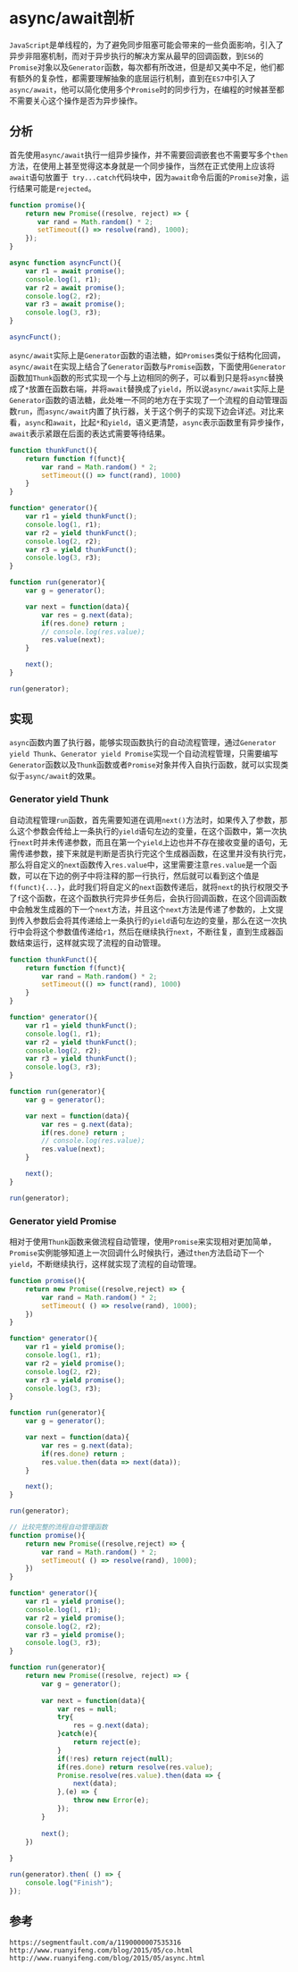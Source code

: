 # async/await剖析
`JavaScript`是单线程的，为了避免同步阻塞可能会带来的一些负面影响，引入了异步非阻塞机制，而对于异步执行的解决方案从最早的回调函数，到`ES6`的`Promise`对象以及`Generator`函数，每次都有所改进，但是却又美中不足，他们都有额外的复杂性，都需要理解抽象的底层运行机制，直到在`ES7`中引入了`async/await`，他可以简化使用多个`Promise`时的同步行为，在编程的时候甚至都不需要关心这个操作是否为异步操作。

## 分析
首先使用`async/await`执行一组异步操作，并不需要回调嵌套也不需要写多个`then`方法，在使用上甚至觉得这本身就是一个同步操作，当然在正式使用上应该将`await`语句放置于` try...catch`代码块中，因为`await`命令后面的`Promise`对象，运行结果可能是`rejected`。

```javascript
function promise(){
    return new Promise((resolve, reject) => {
       var rand = Math.random() * 2; 
       setTimeout(() => resolve(rand), 1000);
    });
}

async function asyncFunct(){
    var r1 = await promise();
    console.log(1, r1);
    var r2 = await promise();
    console.log(2, r2);
    var r3 = await promise();
    console.log(3, r3);
}

asyncFunct();
```
`async/await`实际上是`Generator`函数的语法糖，如`Promises`类似于结构化回调，`async/await`在实现上结合了`Generator`函数与`Promise`函数，下面使用`Generator`函数加`Thunk`函数的形式实现一个与上边相同的例子，可以看到只是将`async`替换成了`*`放置在函数右端，并将`await`替换成了`yield`，所以说`async/await`实际上是`Generator`函数的语法糖，此处唯一不同的地方在于实现了一个流程的自动管理函数`run`，而`async/await`内置了执行器，关于这个例子的实现下边会详述。对比来看，`async`和`await`，比起`*`和`yield`，语义更清楚，`async`表示函数里有异步操作，`await`表示紧跟在后面的表达式需要等待结果。

```javascript
function thunkFunct(){
    return function f(funct){
        var rand = Math.random() * 2;
        setTimeout(() => funct(rand), 1000)
    }
}

function* generator(){ 
    var r1 = yield thunkFunct();
    console.log(1, r1);
    var r2 = yield thunkFunct();
    console.log(2, r2);
    var r3 = yield thunkFunct();
    console.log(3, r3);
}

function run(generator){
    var g = generator();

    var next = function(data){
        var res = g.next(data);
        if(res.done) return ;
        // console.log(res.value);
        res.value(next);
    }

    next();
}

run(generator);
```

## 实现
`async`函数内置了执行器，能够实现函数执行的自动流程管理，通过`Generator yield Thunk`、`Generator yield Promise`实现一个自动流程管理，只需要编写`Generator`函数以及`Thunk`函数或者`Promise`对象并传入自执行函数，就可以实现类似于`async/await`的效果。

### Generator yield Thunk

自动流程管理`run`函数，首先需要知道在调用`next()`方法时，如果传入了参数，那么这个参数会传给上一条执行的`yield`语句左边的变量，在这个函数中，第一次执行`next`时并未传递参数，而且在第一个`yield`上边也并不存在接收变量的语句，无需传递参数，接下来就是判断是否执行完这个生成器函数，在这里并没有执行完，那么将自定义的`next`函数传入`res.value`中，这里需要注意`res.value`是一个函数，可以在下边的例子中将注释的那一行执行，然后就可以看到这个值是`f(funct){...}`，此时我们将自定义的`next`函数传递后，就将`next`的执行权限交予了`f`这个函数，在这个函数执行完异步任务后，会执行回调函数，在这个回调函数中会触发生成器的下一个`next`方法，并且这个`next`方法是传递了参数的，上文提到传入参数后会将其传递给上一条执行的`yield`语句左边的变量，那么在这一次执行中会将这个参数值传递给`r1`，然后在继续执行`next`，不断往复，直到生成器函数结束运行，这样就实现了流程的自动管理。

```javascript
function thunkFunct(){
    return function f(funct){
        var rand = Math.random() * 2;
        setTimeout(() => funct(rand), 1000)
    }
}

function* generator(){ 
    var r1 = yield thunkFunct();
    console.log(1, r1);
    var r2 = yield thunkFunct();
    console.log(2, r2);
    var r3 = yield thunkFunct();
    console.log(3, r3);
}

function run(generator){
    var g = generator();

    var next = function(data){
        var res = g.next(data);
        if(res.done) return ;
        // console.log(res.value);
        res.value(next);
    }

    next();
}

run(generator);
```

### Generator yield Promise

相对于使用`Thunk`函数来做流程自动管理，使用`Promise`来实现相对更加简单，`Promise`实例能够知道上一次回调什么时候执行，通过`then`方法启动下一个`yield`，不断继续执行，这样就实现了流程的自动管理。

```javascript
function promise(){
    return new Promise((resolve,reject) => {
        var rand = Math.random() * 2;
        setTimeout( () => resolve(rand), 1000);
    })
}

function* generator(){ 
    var r1 = yield promise();
    console.log(1, r1);
    var r2 = yield promise();
    console.log(2, r2);
    var r3 = yield promise();
    console.log(3, r3);
}

function run(generator){
    var g = generator();

    var next = function(data){
        var res = g.next(data);
        if(res.done) return ;
        res.value.then(data => next(data));
    }

    next();
}

run(generator);
```

```javascript
// 比较完整的流程自动管理函数
function promise(){
    return new Promise((resolve,reject) => {
        var rand = Math.random() * 2;
        setTimeout( () => resolve(rand), 1000);
    })
}

function* generator(){ 
    var r1 = yield promise();
    console.log(1, r1);
    var r2 = yield promise();
    console.log(2, r2);
    var r3 = yield promise();
    console.log(3, r3);
}

function run(generator){
    return new Promise((resolve, reject) => {
        var g = generator();
        
        var next = function(data){
            var res = null;
            try{
                res = g.next(data);
            }catch(e){
                return reject(e);
            }
            if(!res) return reject(null);
            if(res.done) return resolve(res.value);
            Promise.resolve(res.value).then(data => {
                next(data);
            },(e) => {
                throw new Error(e);
            });
        }
        
        next();
    })
   
}

run(generator).then( () => {
    console.log("Finish");
});
```





## 参考

```
https://segmentfault.com/a/1190000007535316
http://www.ruanyifeng.com/blog/2015/05/co.html
http://www.ruanyifeng.com/blog/2015/05/async.html
```
